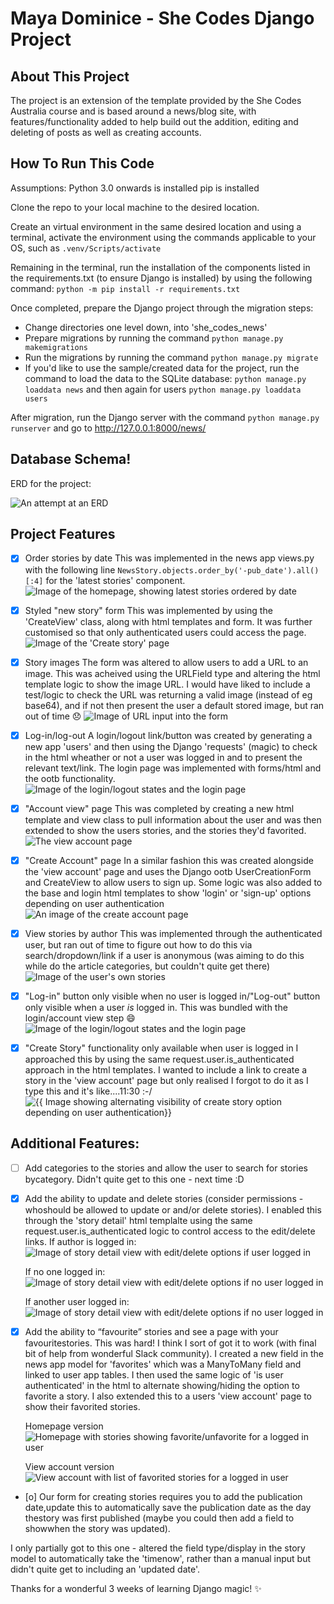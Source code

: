 # Maya Dominice - She Codes Django Project

## About This Project
The project is an extension of the template provided by the She Codes Australia course and is based around a news/blog site, with features/functionality added to help build out the addition, editing and deleting of posts as well as creating accounts. 

## How To Run This Code
Assumptions:
Python 3.0 onwards is installed
pip is installed

Clone the repo to your local machine to the desired location.

Create an virtual environment in the same desired location and using a terminal, activate the environment using the commands applicable to your OS, such as `.venv/Scripts/activate`

Remaining in the terminal, run the installation of the components listed in the requirements.txt (to ensure Django is installed) by using the following command:
`python -m pip install -r requirements.txt`

Once completed, prepare the Django project through the migration steps:

- Change directories one level down, into 'she_codes_news'
- Prepare migrations by running the command `python manage.py makemigrations`
- Run the migrations by running the command `python manage.py migrate`
- If you'd like to use the sample/created data for the project, run the command to load the data to the SQLite database: `python manage.py loaddata news` and then again for users `python manage.py loaddata users`

After migration, run the Django server with the command `python manage.py runserver` and go to http://127.0.0.1:8000/news/


## Database Schema!

ERD for the project:


![An attempt at an ERD ]( ./readme_images/image_erd.png)

## Project Features
- [x] Order stories by date
This was implemented in the news app views.py with the following line 
`NewsStory.objects.order_by('-pub_date').all()[:4]` for the 'latest stories' component.
![Image of the homepage, showing latest stories ordered by date ](./readme_images/image1_stories_ordered_by_date.png)

- [x] Styled "new story" form
This was implemented by using the 'CreateView' class, along with html templates and form. It was further customised so that only authenticated users could access the page.
![Image of the 'Create story' page ](./readme_images/image2_create_story.png )

- [x] Story images
The form was altered to allow users to add a URL to an image. This was acheived using the URLField type and altering the html template logic to show the image URL. I would have liked to include a test/logic to check the URL was returning a valid image (instead of eg base64), and if not then present the user a default stored image, but ran out of time 😞
![ Image of URL input into the form ]( ./readme_images/image3_image_url_in_form.png)

- [x] Log-in/log-out
A login/logout link/button was created by generating a new app 'users' and then using the Django 'requests' (magic) to check in the html wheather or not a user was logged in and to present the relevant text/link. The login page was implemented with forms/html and the ootb functionality.
![Image of the login/logout states and the login page](./readme_images/image4_login_and_out.png)

- [x] "Account view" page
This was completed by creating a new html template and view class to pull information about the user and was then extended to show the users stories, and the stories they'd favorited.
![The view account page ](./readme_images/image5_view_account_page.PNG)

- [x] "Create Account" page
In a similar fashion this was created alongside the 'view account' page and uses the Django ootb UserCreationForm and CreateView to allow users to sign up. Some logic was also added to the base and login html templates to show 'login' or 'sign-up' options depending on user authentication
![ An image of the create account page ](./readme_images/image6_create_account_page.PNG)

- [x] View stories by author
This was implemented through the authenticated user, but ran out of time to figure out how to do this via search/dropdown/link if a user is anonymous (was aiming to do this while do the article categories, but couldn't quite get there)
![ Image of the user's own stories ](./readme_images/image7_stories_by_author.PNG)

- [x] "Log-in" button only visible when no user is logged in/"Log-out" button only visible when a user *is* logged in.
This was bundled with the login/account view step 😄
![ Image of the login/logout states and the login page](./readme_images/image4_login_and_out.png)

- [x] "Create Story" functionality only available when user is logged in
I approached this by using the same request.user.is_authenticated approach in the html templates. I wanted to include a link to create a story in the 'view account' page but only realised I forgot to do it as I type this and it's like....11:30 :-/
![ {{ Image showing alternating visibility of create story option depending on user authentication}} ](./readme_images/image8_create_stories_logic.PNG )

## Additional Features:
- [ ] Add categories to the stories and allow the user to search for stories bycategory.
Didn't quite get to this one - next time :D

- [x] Add the ability to update and delete stories (consider permissions - whoshould be allowed to update or and/or delete stories).
I enabled this through the 'story detail' html templalte using the same request.user.is_authenticated logic to control access to the edit/delete links.
    If author is logged in:
    ![ Image of story detail view with edit/delete options if user logged in ](./readme_images/image8_edit_delete_story.PNG)

    If no one logged in:
    ![ Image of story detail view with edit/delete options if no user logged in ](./readme_images/image9_edit_delete_story_not_loggedin.PNG)

    If another user logged in:
    ![ Image of story detail view with edit/delete options if no user logged in ](./readme_images/image10_edit_delete_story_different_loggedin.PNG)


- [x] Add the ability to “favourite” stories and see a page with your favouritestories.
This was hard! I think I sort of got it to work (with final bit of help from wonderful Slack community). I created a new field in the news app model for 'favorites' which was a ManyToMany field and linked to user app tables. I then used the same logic of 'is user authenticated' in the html to alternate showing/hiding the option to favorite a story. I also extended this to a users 'view account' page to show their favorited stories.

    Homepage version
    ![ Homepage with stories showing favorite/unfavorite for a logged in user](./readme_images/image11_loggedin_favorited_unfavorited.PNG)

    View account version
    ![ View account with list of favorited stories for a logged in user](./readme_images/image12_loggedin_favoriteslist.PNG)


- [o] Our form for creating stories requires you to add the publication date,update this to automatically save the publication date as the day thestory was first published (maybe you could then add a field to showwhen the story was updated).

I only partially got to this one - altered the field type/display in the story model to automatically take the 'timenow', rather than a manual input but didn't quite get to including an 'updated date'.

Thanks for a wonderful 3 weeks of learning Django magic! ✨
